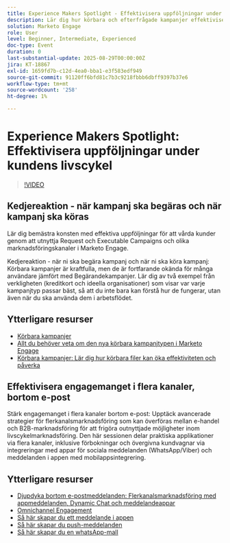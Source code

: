 ```yaml
---
title: Experience Makers Spotlight - Effektivisera uppföljningar under kundens livscykel
description: Lär dig hur körbara och efterfrågade kampanjer effektiviserar arbetsflöden, förbättrar datakvaliteten och ökar engagemanget med flerkanalsstrategier i realtid.
solution: Marketo Engage
role: User
level: Beginner, Intermediate, Experienced
doc-type: Event
duration: 0
last-substantial-update: 2025-08-29T00:00:00Z
jira: KT-18867
exl-id: 1659fd7b-c12d-4ea0-bba1-e3f583edf949
source-git-commit: 91120ff6bfd81c7b3c9218fbbb6dbff9397b37e6
workflow-type: tm+mt
source-wordcount: '258'
ht-degree: 1%

---
```


# Experience Makers Spotlight: Effektivisera uppföljningar under kundens livscykel

>[!VIDEO](https://video.tv.adobe.com/v/3471390/?learn=on&enablevpops)

## Kedjereaktion - när kampanj ska begäras och när kampanj ska köras

Lär dig bemästra konsten med effektiva uppföljningar för att vårda kunder genom att utnyttja Request och Executable Campaigns och olika marknadsföringskanaler i Marketo Engage.

Kedjereaktion - när ni ska begära kampanj och när ni ska köra kampanj: Körbara kampanjer är kraftfulla, men de är fortfarande okända för många användare jämfört med Begärandekampanjer. Lär dig av två exempel från verkligheten (kreditkort och ideella organisationer) som visar var varje kampanjtyp passar bäst, så att du inte bara kan förstå hur de fungerar, utan även när du ska använda dem i arbetsflödet.

## Ytterligare resurser

* [Körbara kampanjer](https://experienceleague.adobe.com/sv/docs/marketo/using/product-docs/core-marketo-concepts/smart-campaigns/flow-actions/execute-campaign)
* [Allt du behöver veta om den nya körbara kampanjtypen i Marketo Engage](https://mugs.marketo.com/events/details/marketo-houston-mug-presents-everything-you-need-to-know-about-the-new-executable-campaign-type-in-marketo/)
* [Körbara kampanjer: Lär dig hur körbara filer kan öka effektiviteten och påverka](https://www.youtube.com/watch?v=QGC4Bhn5BpU)

## Effektivisera engagemanget i flera kanaler, bortom e-post

Stärk engagemanget i flera kanaler bortom e-post: Upptäck avancerade strategier för flerkanalsmarknadsföring som kan överföras mellan e-handel och B2B-marknadsföring för att frigöra outnyttjade möjligheter inom livscykelmarknadsföring. Den här sessionen delar praktiska applikationer via flera kanaler, inklusive förbokningar och övergivna kundvagnar via integreringar med appar för sociala meddelanden (WhatsApp/Viber) och meddelanden i appen med mobilappsintegrering.

## Ytterligare resurser

* [Djupdyka bortom e-postmeddelanden: Flerkanalsmarknadsföring med appmeddelanden, Dynamic Chat och meddelandeappar](https://mugs.marketo.com/events/details/marketo-adobe-deep-dive-mug-presents-beyond-emails-multi-channel-marketing-with-app-notifications-dynamic-chat-and-messaging-apps/)
* [Omnichannel Engagement](https://business.adobe.com/sg/products/marketo/omnichannel-engagement.html)
* [Så här skapar du ett meddelande i appen](https://experienceleague.adobe.com/sv/docs/marketo/using/product-docs/mobile-marketing/in-app-messages/creating-in-app-messages/create-an-in-app-message)
* [Så här skapar du push-meddelanden](https://experienceleague.adobe.com/sv/docs/marketo/using/product-docs/mobile-marketing/push-notifications/understanding-push-notifications)
* [Så här skapar du en whatsApp-mall](https://community.sinch.com/t5/Settings/Create-a-WhatsApp-message-template-new-experience/ta-p/11599)
